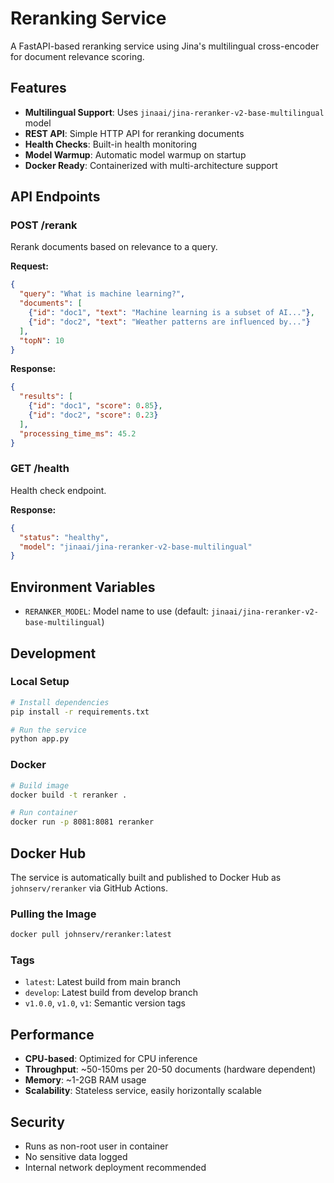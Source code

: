 # Reranking Service

A FastAPI-based reranking service using Jina's multilingual cross-encoder for document relevance scoring.

## Features

- **Multilingual Support**: Uses `jinaai/jina-reranker-v2-base-multilingual` model
- **REST API**: Simple HTTP API for reranking documents
- **Health Checks**: Built-in health monitoring
- **Model Warmup**: Automatic model warmup on startup
- **Docker Ready**: Containerized with multi-architecture support

## API Endpoints

### POST /rerank

Rerank documents based on relevance to a query.

**Request:**
```json
{
  "query": "What is machine learning?",
  "documents": [
    {"id": "doc1", "text": "Machine learning is a subset of AI..."},
    {"id": "doc2", "text": "Weather patterns are influenced by..."}
  ],
  "topN": 10
}
```

**Response:**
```json
{
  "results": [
    {"id": "doc1", "score": 0.85},
    {"id": "doc2", "score": 0.23}
  ],
  "processing_time_ms": 45.2
}
```

### GET /health

Health check endpoint.

**Response:**
```json
{
  "status": "healthy",
  "model": "jinaai/jina-reranker-v2-base-multilingual"
}
```

## Environment Variables

- `RERANKER_MODEL`: Model name to use (default: `jinaai/jina-reranker-v2-base-multilingual`)

## Development

### Local Setup

```bash
# Install dependencies
pip install -r requirements.txt

# Run the service
python app.py
```

### Docker

```bash
# Build image
docker build -t reranker .

# Run container
docker run -p 8081:8081 reranker
```

## Docker Hub

The service is automatically built and published to Docker Hub as `johnserv/reranker` via GitHub Actions.

### Pulling the Image

```bash
docker pull johnserv/reranker:latest
```

### Tags

- `latest`: Latest build from main branch
- `develop`: Latest build from develop branch
- `v1.0.0`, `v1.0`, `v1`: Semantic version tags

## Performance

- **CPU-based**: Optimized for CPU inference
- **Throughput**: ~50-150ms per 20-50 documents (hardware dependent)
- **Memory**: ~1-2GB RAM usage
- **Scalability**: Stateless service, easily horizontally scalable

## Security

- Runs as non-root user in container
- No sensitive data logged
- Internal network deployment recommended